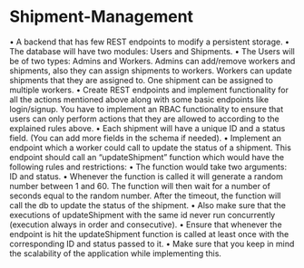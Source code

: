 # Shipment-Management

• A backend that has few REST endpoints to modify a persistent storage. 
• The database will have two modules: Users and Shipments. 
• The Users will be of two types: Admins and Workers. Admins can add/remove workers and shipments, also they can assign shipments to workers. Workers can update shipments that they are assigned to. One shipment can be assigned to multiple workers. 
• Create REST endpoints and implement functionality for all the actions mentioned above along with some basic endpoints like login/signup. You have to implement an RBAC functionality to ensure that users can only perform actions that they are allowed to according to the explained rules above. 
• Each shipment will have a unique ID and a status field. (You can add more fields in the schema if needed). 
• Implement an endpoint which a worker could call to update the status of a shipment. This endpoint should call an “updateShipment” function which would have the following rules and restrictions: 
• The function would take two arguments: ID and status. 
• Whenever the function is called it will generate a random number between 1 and 60. The function will then wait for a number of seconds equal to the random number. After the timeout, the function will call the db to update the status of the shipment. 
• Also make sure that the executions of updateShipment with the same id never run concurrently (execution always in order and consecutive). 
• Ensure that whenever the endpoint is hit the updateShipment function is called at least once with the corresponding ID and status passed to it. 
• Make sure that you keep in mind the scalability of the application while implementing this.
